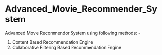 # Advanced_Movie_Recommender_System

Advanced Movie Recommendor System using following methods: -

1. Content Based Recommendation Engine
2. Collaborative Filtering Based Recommendation Engine
